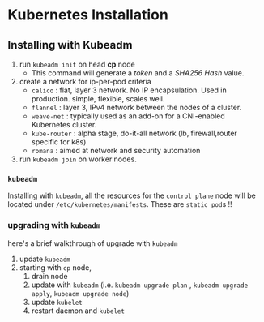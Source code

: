 # Kubernetes Installation

## Installing with Kubeadm

1. run `kubeadm init` on head **cp** node
   + This command will generate a *token* and a *SHA256 Hash* value.
2. create a network for ip-per-pod criteria
   + `calico` : flat, layer 3 network. No IP encapsulation. Used in production. simple, flexible, scales well.
   + `flannel` : layer 3, IPv4 network between the nodes of a cluster. 
   + `weave-net` : typically used as an add-on for a CNI-enabled Kubernetes cluster.
   + `kube-router` : alpha stage, do-it-all network (lb, firewall,router specific for k8s) 
   + `romana` : aimed at network and security automation 
3. run `kubeadm join` on worker nodes.

### `kubeadm`

Installing with `kubeadm`, all the resources for the `control plane` node will
be located under `/etc/kubernetes/manifests`. These are `static pod`s !!

### upgrading with `kubeadm`

here's a brief walkthrough of upgrade with `kubeadm`

1. update  `kubeadm`
2. starting with `cp` node,
   1. drain node
   2. update with `kubeadm` (i.e. `kubeadm upgrade plan` , `kubeadm upgrade apply`, `kubeadm upgrade node`)
   3. update `kubelet`
   4. restart daemon and `kubelet`


